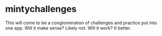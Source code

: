 # mintychallenges
This will come to be a conglomeration of challenges and practice put into one app. Will it make sense? Likely not. Will it work? It better.
